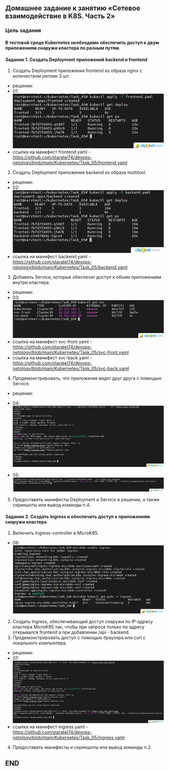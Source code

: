 ## Домашнее задание к занятию «Сетевое взаимодействие в K8S. Часть 2»

### Цель задания 
#### В тестовой среде Kubernetes необходимо обеспечить доступ к двум приложениям снаружи кластера по разным путям.

#### Задание 1. Создать Deployment приложений backend и frontend 
1. Создать Deployment приложения frontend из образа nginx с количеством реплик 3 шт.
* решение:
* 01: ![01](img/01.png)
* ссылка на манифест frontend.yaml - https://github.com/staratel74/devops-netology/blob/main/Kubernetes/Task_05/frontend.yaml
2. Создать Deployment приложения backend из образа multitool.
* решение:
* 02: ![02](img/02.png)
* ссылка на манифест backend.yaml - https://github.com/staratel74/devops-netology/blob/main/Kubernetes/Task_05/backend.yaml
3. Добавить Service, которые обеспечат доступ к обоим приложениям внутри кластера.
* решение:
* 03: ![03](img/03.png)
* ссылка на манифест svc-front.yaml - https://github.com/staratel74/devops-netology/blob/main/Kubernetes/Task_05/svc-front.yaml
* ссылка на манифест svc-back.yaml - https://github.com/staratel74/devops-netology/blob/main/Kubernetes/Task_05/svc-back.yaml
4. Продемонстрировать, что приложения видят друг друга с помощью Service.
* решение:
* 04: ![04](img/04.png)

* 05: ![05](img/05.png)

5. Предоставить манифесты Deployment и Service в решении, а также скриншоты или вывод команды п.4.

#### Задание 2. Создать Ingress и обеспечить доступ к приложениям снаружи кластера 
1. Включить Ingress-controller в MicroK8S.
* 06: ![06](img/06.png)
2. Создать Ingress, обеспечивающий доступ снаружи по IP-адресу кластера MicroK8S так, чтобы при запросе только по адресу открывался frontend а при добавлении /api - backend.
3. Продемонстрировать доступ с помощью браузера или curl с локального компьютера.
* решение:
* 07: ![07](img/07.png)
* ссылка на манифест ingress.yaml - https://github.com/staratel74/devops-netology/blob/main/Kubernetes/Task_05/ingress.yaml
4. Предоставить манифесты и скриншоты или вывод команды п.2.

## END